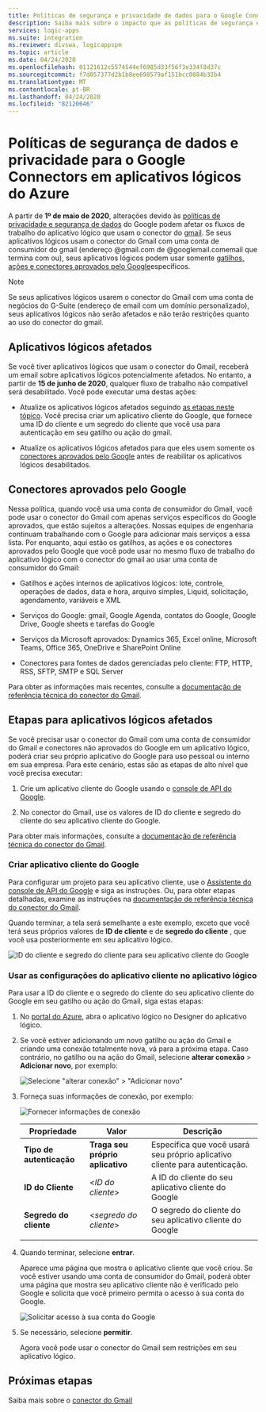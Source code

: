 ```yaml
---
title: Políticas de segurança e privacidade de dados para o Google Connectors
description: Saiba mais sobre o impacto que as políticas de segurança e privacidade do Google têm em conectores do Google, como Gmail, em aplicativos lógicos do Azure
services: logic-apps
ms.suite: integration
ms.reviewer: divswa, logicappspm
ms.topic: article
ms.date: 04/24/2020
ms.openlocfilehash: 01121612c5574544ef6985d33f56f3e334f8d37c
ms.sourcegitcommit: f7d057377d2b1b8ee698579af151bcc0884b32b4
ms.translationtype: MT
ms.contentlocale: pt-BR
ms.lasthandoff: 04/24/2020
ms.locfileid: "82120646"
---
```

# <a name="data-security-and-privacy-policies-for-google-connectors-in-azure-logic-apps"></a>Políticas de segurança de dados e privacidade para o Google Connectors em aplicativos lógicos do Azure

A partir de **1º de maio de 2020**, alterações devido às [políticas de privacidade e segurança de dados](https://www.blog.google/technology/safety-security/project-strobe/) do Google podem afetar os fluxos de trabalho do aplicativo lógico que usam o conector do [gmail](https://docs.microsoft.com/connectors/gmail/). Se seus aplicativos lógicos usam o conector do Gmail com uma conta de consumidor do gmail (endereço @gmail.com de @googlemail.comemail que termina com ou), seus aplicativos lógicos podem usar somente [gatilhos, ações e conectores aprovados pelo Google](#approved-connectors)específicos. 

> [!NOTE]
> Se seus aplicativos lógicos usarem o conector do Gmail com uma conta de negócios do G-Suite (endereço de email com um domínio personalizado), seus aplicativos lógicos não serão afetados e não terão restrições quanto ao uso do conector do gmail.

## <a name="affected-logic-apps"></a>Aplicativos lógicos afetados

Se você tiver aplicativos lógicos que usam o conector do Gmail, receberá um email sobre aplicativos lógicos potencialmente afetados. No entanto, a partir de **15 de junho de 2020**, qualquer fluxo de trabalho não compatível será desabilitado. Você pode executar uma destas ações:

* Atualize os aplicativos lógicos afetados seguindo [as etapas neste tópico](#update-affected-workflows). Você precisa criar um aplicativo cliente do Google, que fornece uma ID do cliente e um segredo do cliente que você usa para autenticação em seu gatilho ou ação do gmail.

* Atualize os aplicativos lógicos afetados para que eles usem somente os [conectores aprovados pelo Google](#approved-connectors) antes de reabilitar os aplicativos lógicos desabilitados.

<a name="approved-connectors"></a>

## <a name="google-approved-connectors"></a>Conectores aprovados pelo Google

Nessa política, quando você usa uma conta de consumidor do Gmail, você pode usar o conector do Gmail com apenas serviços específicos do Google aprovados, que estão sujeitos a alterações. Nossas equipes de engenharia continuam trabalhando com o Google para adicionar mais serviços a essa lista. Por enquanto, aqui estão os gatilhos, as ações e os conectores aprovados pelo Google que você pode usar no mesmo fluxo de trabalho do aplicativo lógico com o conector do gmail ao usar uma conta de consumidor do Gmail:

* Gatilhos e ações internos de aplicativos lógicos: lote, controle, operações de dados, data e hora, arquivo simples, Liquid, solicitação, agendamento, variáveis e XML

* Serviços do Google: gmail, Google Agenda, contatos do Google, Google Drive, Google sheets e tarefas do Google

* Serviços da Microsoft aprovados: Dynamics 365, Excel online, Microsoft Teams, Office 365, OneDrive e SharePoint Online

* Conectores para fontes de dados gerenciadas pelo cliente: FTP, HTTP, RSS, SFTP, SMTP e SQL Server

Para obter as informações mais recentes, consulte a [documentação de referência técnica do conector do Gmail](https://docs.microsoft.com/connectors/gmail/).

<a name="update-affected-workflows"></a>

## <a name="steps-for-affected-logic-apps"></a>Etapas para aplicativos lógicos afetados

Se você precisar usar o conector do Gmail com uma conta de consumidor do Gmail e conectores não aprovados do Google em um aplicativo lógico, poderá criar seu próprio aplicativo do Google para uso pessoal ou interno em sua empresa. Para este cenário, estas são as etapas de alto nível que você precisa executar:

1. Crie um aplicativo cliente do Google usando o [console de API do Google](https://console.developers.google.com).

1. No conector do Gmail, use os valores de ID do cliente e segredo do cliente do seu aplicativo cliente do Google.

Para obter mais informações, consulte a [documentação de referência técnica do conector do Gmail](https://docs.microsoft.com/connectors/gmail/#authentication-and-bring-your-own-application).

### <a name="create-google-client-app"></a>Criar aplicativo cliente do Google

Para configurar um projeto para seu aplicativo cliente, use o [Assistente do console de API do Google](https://console.developers.google.com/start/api?id=gmail&credential=client_key) e siga as instruções. Ou, para obter etapas detalhadas, examine as instruções na [documentação de referência técnica do conector do Gmail](https://docs.microsoft.com/connectors/gmail/#authentication-and-bring-your-own-application).

Quando terminar, a tela será semelhante a este exemplo, exceto que você terá seus próprios valores de **ID de cliente** e de **segredo do cliente** , que você usa posteriormente em seu aplicativo lógico.

![ID do cliente e segredo do cliente para seu aplicativo cliente do Google](./media/connectors-google-data-security-privacy-policy/google-api-console.png)

### <a name="use-client-app-settings-in-logic-app"></a>Usar as configurações do aplicativo cliente no aplicativo lógico

Para usar a ID do cliente e o segredo do cliente do seu aplicativo cliente do Google em seu gatilho ou ação do Gmail, siga estas etapas:

1. No [portal do Azure](https://portal.azure.com), abra o aplicativo lógico no Designer do aplicativo lógico.

1. Se você estiver adicionando um novo gatilho ou ação do Gmail e criando uma conexão totalmente nova, vá para a próxima etapa. Caso contrário, no gatilho ou na ação do Gmail, selecione **alterar conexão** > **Adicionar novo**, por exemplo:

   ![Selecione "alterar conexão" > "Adicionar novo"](./media/connectors-google-data-security-privacy-policy/change-gmail-connection.png)

1. Forneça suas informações de conexão, por exemplo:

   ![Fornecer informações de conexão](./media/connectors-google-data-security-privacy-policy/authentication-type-bring-your-own.png)

   | Propriedade | Valor | Descrição |
   |----------|-------|-------------|
   | **Tipo de autenticação** | **Traga seu próprio aplicativo** | Especifica que você usará seu próprio aplicativo cliente para autenticação. |
   | **ID do Cliente** | <*ID do cliente*> | A ID do cliente do seu aplicativo cliente do Google |
   | **Segredo do cliente** | <*segredo do cliente*> | O segredo do cliente do seu aplicativo cliente do Google |
   ||||

1. Quando terminar, selecione **entrar**.

   Aparece uma página que mostra o aplicativo cliente que você criou. Se você estiver usando uma conta de consumidor do Gmail, poderá obter uma página que mostra seu aplicativo cliente não é verificado pelo Google e solicita que você primeiro permita o acesso à sua conta do Google.

   ![Solicitar acesso à sua conta do Google](./media/connectors-google-data-security-privacy-policy/allow-access-authorized-domain.png)

1. Se necessário, selecione **permitir**.

   Agora você pode usar o conector do Gmail sem restrições em seu aplicativo lógico.

## <a name="next-steps"></a>Próximas etapas

Saiba mais sobre o [conector do Gmail](https://docs.microsoft.com/connectors/gmail/)